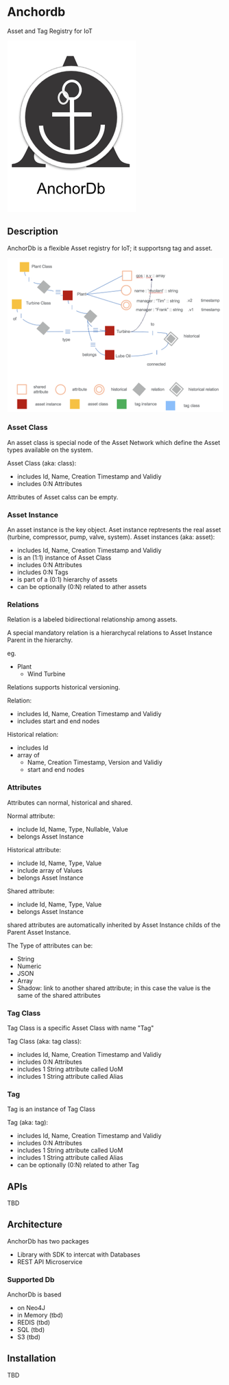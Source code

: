 # Anchordb

Asset and Tag Registry for IoT

 
![logo](https://github.com/venergiac/anchordb/blob/master/logo2.png "Logo")


## Description

AnchorDb is a flexible Asset registry for IoT; it supportsng tag and asset.

![schema1](https://github.com/venergiac/anchordb/blob/master/schema1.png "Schema 1")


### Asset Class

An asset class is special node of the Asset Network which define the Asset types available on the system.

Asset Class (aka: class):
* includes Id, Name, Creation Timestamp and Validiy
* includes 0:N Attributes

Attributes of Asset calss can be empty.

### Asset Instance

An asset instance is the key object. Aset instance reptresents the real asset (turbine, compressor, pump, valve, system).
Asset instances (aka: asset):
* includes Id, Name, Creation Timestamp and Validiy
* is an (1:1) instance of Asset Class
* includes 0:N Attributes
* includes 0:N Tags
* is part of a (0:1) hierarchy of assets
* can be optionally (0:N) related to ather assets

### Relations

Relation is a labeled bidirectional relationship among assets. 

A special mandatory relation is a hierarchycal relations to Asset Instance Parent in the hierarchy.


eg. 

* Plant
   * Wind Turbine


Relations supports historical versioning.

Relation:
* includes Id, Name, Creation Timestamp and Validiy
* includes start and end nodes

Historical relation:
* includes Id
* array of 
  * Name, Creation Timestamp, Version and Validiy
  * start and end nodes

### Attributes

Attributes can normal, historical and shared.

Normal attribute:
* include Id, Name, Type, Nullable, Value
* belongs Asset Instance

Historical attribute:
* include Id, Name, Type, Value
* include array of Values
* belongs Asset Instance

Shared attribute:
* include Id, Name, Type, Value
* belongs Asset Instance

shared attributes are automatically inherited by Asset Instance childs of the Parent Asset Instance.

The Type of attributes can be:
* String
* Numeric
* JSON
* Array
* Shadow: link to another shared attribute; in this case the value is the same of the shared attributes

### Tag Class

Tag Class is a specific Asset Class with name "Tag"

Tag Class (aka: tag class):
* includes Id, Name, Creation Timestamp and Validiy
* includes 0:N Attributes
* includes 1 String attribute called UoM
* includes 1 String attribute called Alias

### Tag

Tag is an instance of Tag Class

Tag  (aka: tag):
* includes Id, Name, Creation Timestamp and Validiy
* includes 0:N Attributes
* includes 1 String attribute called UoM
* includes 1 String attribute called Alias
* can be optionally (0:N) related to ather Tag


## APIs
TBD

## Architecture

AnchorDb has two packages
* Library with SDK to intercat with Databases
* REST API Microservice

### Supported Db

AnchorDb is based 

* on Neo4J 
* in Memory (tbd)
* REDIS (tbd)
* SQL (tbd)
* S3 (tbd)


## Installation

TBD

